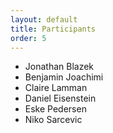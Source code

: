 ```yaml
---
layout: default
title: Participants
order: 5
---
```

- Jonathan Blazek
- Benjamin Joachimi
- Claire Lamman
- Daniel Eisenstein
- Eske Pedersen
- Niko Sarcevic
